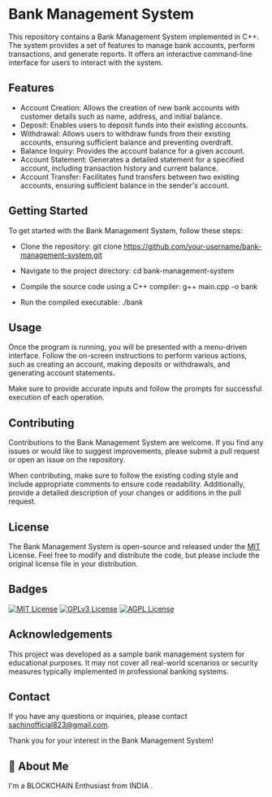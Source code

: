 
# Bank Management System

This repository contains a Bank Management System implemented in C++. The system provides a set of features to manage bank accounts, perform transactions, and generate reports. It offers an interactive command-line interface for users to interact with the system.


## Features

- Account Creation: Allows the creation of new bank accounts with customer details such as name, address, and initial balance.
- Deposit: Enables users to deposit funds into their existing accounts.
- Withdrawal: Allows users to withdraw funds from their existing accounts, ensuring sufficient balance and preventing overdraft.
- Balance Inquiry: Provides the account balance for a given account.
- Account Statement: Generates a detailed statement for a specified account, including transaction history and current balance.
- Account Transfer: Facilitates fund transfers between two existing accounts, ensuring sufficient balance in the sender's account.


## Getting Started
To get started with the Bank Management System, follow these steps:

- Clone the repository:
git clone https://github.com/your-username/bank-management-system.git

- Navigate to the project directory:
cd bank-management-system

- Compile the source code using a C++ compiler:
g++ main.cpp -o bank

- Run the compiled executable:
./bank


## Usage
Once the program is running, you will be presented with a menu-driven interface. Follow the on-screen instructions to perform various actions, such as creating an account, making deposits or withdrawals, and generating account statements.

Make sure to provide accurate inputs and follow the prompts for successful execution of each operation.
## Contributing
Contributions to the Bank Management System are welcome. If you find any issues or would like to suggest improvements, please submit a pull request or open an issue on the repository.

When contributing, make sure to follow the existing coding style and include appropriate comments to ensure code readability. Additionally, provide a detailed description of your changes or additions in the pull request.
## License

The Bank Management System is open-source and released under the [MIT](https://choosealicense.com/licenses/mit/) License. Feel free to modify and distribute the code, but please include the original license file in your distribution.


## Badges

[![MIT License](https://img.shields.io/badge/License-MIT-green.svg)](https://choosealicense.com/licenses/mit/)
[![GPLv3 License](https://img.shields.io/badge/License-GPL%20v3-yellow.svg)](https://opensource.org/licenses/)
[![AGPL License](https://img.shields.io/badge/license-AGPL-blue.svg)](http://www.gnu.org/licenses/agpl-3.0)


## Acknowledgements

This project was developed as a sample bank management system for educational purposes. It may not cover all real-world scenarios or security measures typically implemented in professional banking systems.


## Contact
If you have any questions or inquiries, please contact sachinofficial823@gmail.com.

Thank you for your interest in the Bank Management System!
## 🚀 About Me
I'm a BLOCKCHAIN Enthusiast from INDIA .

